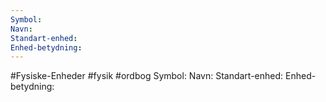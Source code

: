 ```yaml
---
Symbol: 
Navn: 
Standart-enhed: 
Enhed-betydning:
---
```

#Fysiske-Enheder #fysik #ordbog 
Symbol: 
Navn: 
Standart-enhed: 
Enhed-betydning:
